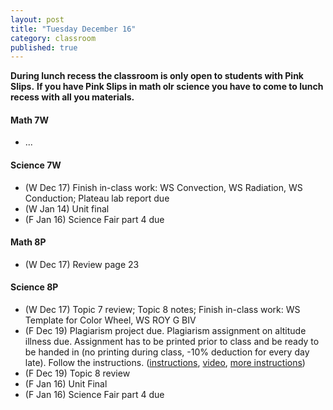 ```yaml
---
layout: post
title: "Tuesday December 16"
category: classroom
published: true
---
```

<strong>During lunch recess the classroom is only open to students with Pink Slips.</strong> <strong>If you have Pink Slips in math olr science you have to come to lunch recess with all you materials.</strong>

#### Math 7W
* ...

#### Science 7W
* (W Dec 17) Finish in-class work: WS Convection, WS Radiation, WS Conduction; Plateau lab report due
* (W Jan 14) Unit final
* (F Jan 16) Science Fair part 4 due

#### Math 8P
* (W Dec 17) Review page 23

#### Science 8P
* (W Dec 17) Topic 7 review; Topic 8 notes; Finish in-class work: WS Template for Color Wheel, WS ROY G BIV
* (F Dec 19) Plagiarism project due. Plagiarism assignment on altitude illness due. Assignment has to be printed prior to class and be ready to be handed in (no printing during class, -10% deduction for every day late). Follow the instructions. ([instructions](https://www.dropbox.com/s/1itp2t9bc6txllf/Plagiarism%20Assignment%20on%20altitude%20illness.pdf?dl=0), [video](http://youtu.be/KUPNCBQw4o0), [more instructions](https://www.dropbox.com/s/372smqdc3lqz683/Instructions%20for%20finishing%20plagiarism%20assignment.pdf?dl=0))
* (F Dec 19) Topic 8 review
* (F Jan 16) Unit Final
* (F Jan 16) Science Fair part 4 due


